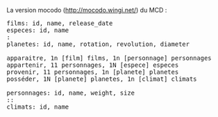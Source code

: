 La version mocodo (http://mocodo.wingi.net/) du MCD :

<pre>
films: id, name, release_date
especes: id, name
:
planetes: id, name, rotation, revolution, diameter

apparaitre, 1n [film] films, 1n [personnage] personnages
appartenir, 11 personnages, 1N [espece] especes
provenir, 11 personnages, 1n [planete] planetes
posséder, 1N [planete] planetes, 1n [climat] climats

personnages: id, name, weight, size
::
climats: id, name
</pre>
